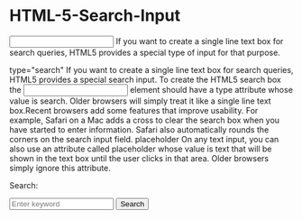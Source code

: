 # HTML-5-Search-Input

<input>
If you want to create a single line text box for search queries, HTML5 provides a special type of input for that purpose.

type="search"
If you want to create a single line text box for search queries, HTML5 provides a special search input. To create the HTML5 search box 
the <input> element should have a type attribute whose value is search. Older browsers will simply treat it like a single line text box.Recent browsers add some features that improve usability. For example, Safari on a Mac adds a cross to clear the search box when you have started to enter information. Safari also automatically rounds the corners on the search input field.
placeholder
On any text input, you can also use an attribute called placeholder whose value is text that will be shown in the text box until the user clicks in that area. Older browsers simply ignore this attribute.

<form action="http://www.example.org/search.php">
  <p>Search:</p>
    <input type="search" name="search" placeholder="Enter keyword" />
    <input type="submit" value="Search" />
</form>
